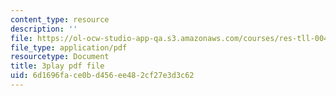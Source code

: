 ```yaml
---
content_type: resource
description: ''
file: https://ol-ocw-studio-app-qa.s3.amazonaws.com/courses/res-tll-004-stem-concept-videos-fall-2013/6d1696face0bd456ee482cf27e3d3c62_w4y12u5S0HE.pdf
file_type: application/pdf
resourcetype: Document
title: 3play pdf file
uid: 6d1696fa-ce0b-d456-ee48-2cf27e3d3c62
---
```

